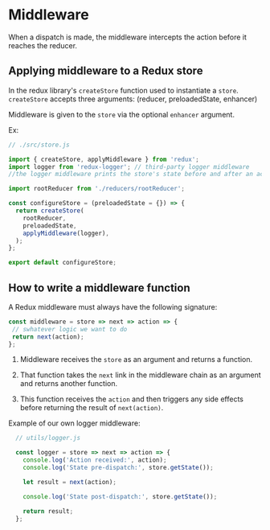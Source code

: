 # Middleware

When a dispatch is made, the middleware intercepts the action before it reaches the reducer. 



## Applying middleware to a Redux store

In the redux library's `createStore` function used to instantiate a `store`. `createStore` accepts three arguments:
(reducer, preloadedState, enhancer)

Middleware is given to the `store` via the optional `enhancer` argument.

Ex:
```javascript
// ./src/store.js

import { createStore, applyMiddleware } from 'redux';
import logger from 'redux-logger'; // third-party logger middleware
//the logger middleware prints the store's state before and after an action is processed.

import rootReducer from './reducers/rootReducer';

const configureStore = (preloadedState = {}) => {
  return createStore(
    rootReducer,
    preloadedState,
    applyMiddleware(logger),
  );
};

export default configureStore;
```




## How to write a middleware function

A Redux middleware must always have the following signature:

```javascript
const middleware = store => next => action => {
 // swhatever logic we want to do
 return next(action);
};
```

1. Middleware receives the `store` as an argument and returns a function.

2. That function takes the `next` link in the middleware chain as an argument and returns another function.

3. This function receives the `action` and then triggers any side effects before returning the result of `next(action)`. 



Example of our own logger middleware:
```javascript
  // utils/logger.js

  const logger = store => next => action => {
    console.log('Action received:', action);
    console.log('State pre-dispatch:', store.getState());

    let result = next(action);

    console.log('State post-dispatch:', store.getState());

    return result;
  };
```